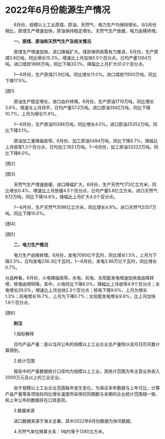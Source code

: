 # 2022年6月份能源生产情况

　　6月份，规模以上工业原煤、原油、天然气、电力生产均保持增长。与5月份相比，原煤生产增速加快，原油保持稳定增长，天然气生产放缓，电力由降转增。

　　**一、原煤、原油和天然气生产及相关情况**

　　原煤生产增速加快，进口降幅扩大。煤炭保供政策有力推进，6月份，生产原煤3.8亿吨，同比增长15.3%，增速比上月加快5.0个百分点，日均产量1264万吨。进口煤炭1898万吨，同比下降33.1%，降幅比上月扩大31.0个百分点。

　　1—6月份，生产原煤21.9亿吨，同比增长11.0%。进口煤炭11500万吨，同比下降17.5%。

\[图1\]

　　原油生产稳定增长，进口由升转降。6月份，生产原油1719万吨，同比增长3.6%，增速与上月持平，日均产量57.3万吨。进口原油3582万吨，同比下降10.7%，上月为增长11.9%。

　　1—6月份，生产原油10288万吨，同比增长4.0%。进口原油25252万吨，同比下降3.1%。

　　原油加工量降幅收窄。6月份，加工原油5494万吨，同比下降9.7%，降幅比上月收窄1.2个百分点，日均加工183.1万吨。1—6月份，加工原油33222万吨，同比下降6.0%。

\[图2\]

\[图3\]

　　天然气生产增速放缓，进口降幅扩大。6月份，生产天然气173亿立方米，同比增长0.4%，增速比上月放缓4.5个百分点，日均产量5.8亿立方米。进口天然气872万吨，同比下降14.6%，降幅比上月扩大4.0个百分点。

　　1—6月份，生产天然气1096亿立方米，同比增长4.9%。进口天然气5357万吨，同比下降10.0%。

\[图4\]

\[图5\]

　　**二、电力生产情况**

　　电力生产由降转增。6月份，发电7090亿千瓦时，同比增长1.5%，上月为下降3.3%，日均发电236.3亿千瓦时。1—6月份，发电3.96万亿千瓦时，同比增长0.7%。

分品种看，6月份，火电降幅收窄，水电、风电、太阳能发电增速加快或由降转增，核电由增转降。其中，火电同比下降6.0%，降幅比上月收窄4.9个百分点；水电增长29.0%，增速比上月加快2.3个百分点；核电下降9.0%，上月为增长1.3%；风电增长16.7%，上月为下降0.7%；太阳能发电增长9.9%，比上月加快1.6个百分点。

\[图6\]

　　**附注**

　　1.指标解释

　　日均产品产量：是以当月公布的规模以上工业企业总产量除以该月日历天数计算得到。

　　2.统计范围

　　报告中的产量数据统计口径均为规模以上工业，其统计范围为年主营业务收入2000万元及以上的工业企业。

　　由于规模以上工业企业范围每年发生变化，为保证本年数据与上年可比，计算产品产量等各项指标同比增长速度所采用的同期数与本期的企业统计范围相一致，和上年公布的数据存在口径差异。

　　3.数据来源

　　进口数据来源于海关总署，其中2022年6月份数据为快讯数据。

　　4.天然气单位换算关系：1吨约等于1380立方米。